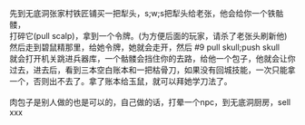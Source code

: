 先到无底洞张家村铁匠铺买一把犁头，s;w;s把犁头给老张，他会给你一个铁骷髅，<br>
打碎它(pull scalp)，拿到一个令牌。(为方便后面的玩家，请杀了老张头刷新他)<br>
然后走到碧鼠精那里，给她令牌，她就会走开，然后 #9 pull skull;push skull<br>
就会打开机关跳进兵器库，一个骷髅会挡住你的去路，给他一个包子，他就会让你<br>
过去，进去后，看到三本空白账本和一把枯骨刀，如果没有回城技能，一次只能拿<br>
一个，否则出不去了。拿了账本给玉鼠，就可以拜她学刀法了。<br>
<br>
肉包子是别人做的也是可以的，自己做的话，打晕一个npc，到无底洞厨房，sell xxx<br>
